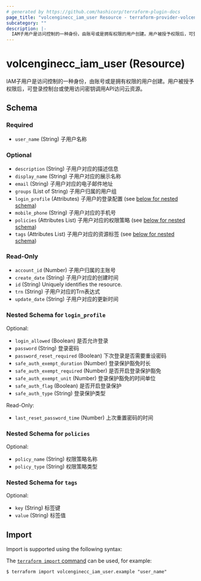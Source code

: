 ```yaml
---
# generated by https://github.com/hashicorp/terraform-plugin-docs
page_title: "volcenginecc_iam_user Resource - terraform-provider-volcenginecc"
subcategory: ""
description: |-
  IAM子用户是访问控制的一种身份，由账号或是拥有权限的用户创建。用户被授予权限后，可登录控制台或使用访问密钥调用API访问云资源。
---
```


# volcenginecc_iam_user (Resource)

IAM子用户是访问控制的一种身份，由账号或是拥有权限的用户创建。用户被授予权限后，可登录控制台或使用访问密钥调用API访问云资源。



<!-- schema generated by tfplugindocs -->
## Schema

### Required

- `user_name` (String) 子用户名称

### Optional

- `description` (String) 子用户对应的描述信息
- `display_name` (String) 子用户对应的展示名称
- `email` (String) 子用户对应的电子邮件地址
- `groups` (List of String) 子用户归属的用户组
- `login_profile` (Attributes) 子用户的登录配置 (see [below for nested schema](#nestedatt--login_profile))
- `mobile_phone` (String) 子用户对应的手机号
- `policies` (Attributes List) 子用户对应的权限策略 (see [below for nested schema](#nestedatt--policies))
- `tags` (Attributes List) 子用户对应的资源标签 (see [below for nested schema](#nestedatt--tags))

### Read-Only

- `account_id` (Number) 子用户归属的主账号
- `create_date` (String) 子用户对应的创建时间
- `id` (String) Uniquely identifies the resource.
- `trn` (String) 子用户对应的Trn表达式
- `update_date` (String) 子用户对应的更新时间

<a id="nestedatt--login_profile"></a>
### Nested Schema for `login_profile`

Optional:

- `login_allowed` (Boolean) 是否允许登录
- `password` (String) 登录密码
- `password_reset_required` (Boolean) 下次登录是否需要重设密码
- `safe_auth_exempt_duration` (Number) 登录保护豁免时长
- `safe_auth_exempt_required` (Number) 是否开启登录保护豁免
- `safe_auth_exempt_unit` (Number) 登录保护豁免的时间单位
- `safe_auth_flag` (Boolean) 是否开启登录保护
- `safe_auth_type` (String) 登录保护类型

Read-Only:

- `last_reset_password_time` (Number) 上次重置密码的时间


<a id="nestedatt--policies"></a>
### Nested Schema for `policies`

Optional:

- `policy_name` (String) 权限策略名称
- `policy_type` (String) 权限策略类型


<a id="nestedatt--tags"></a>
### Nested Schema for `tags`

Optional:

- `key` (String) 标签键
- `value` (String) 标签值

## Import

Import is supported using the following syntax:

The [`terraform import` command](https://developer.hashicorp.com/terraform/cli/commands/import) can be used, for example:

```shell
$ terraform import volcenginecc_iam_user.example "user_name"
```
